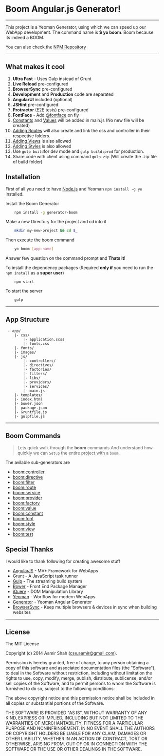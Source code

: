 Boom Angular.js Generator!
=====================

---------------

This project is a Yeoman Generator, using which we can speed up our WebApp development. The command name is **$ yo boom**. Boom because its indeed a BOOM.

You can also check the [NPM Repository](https://npmjs.org/package/generator-boom) 



----------

What makes it cool
----------

 1. **Ultra Fast** - Uses Gulp instead of Grunt
 2. **Live Reload** pre-configured
 3. **BrowserSync** pre-configured
 4. **Development** and **Production** code are separated
 5. **AngularUI** included (optional)
 6. **JSHint** pre-configured
 7. **Protractor** (E2E tests) pre-configured
 8. **FontFace** - Add [@fontface](https://github.com/aamirshah/generator-boom/blob/master/font/USAGE.md) on fly
 9. [Constants](https://github.com/aamirshah/generator-boom/blob/master/constant/USAGE.md) and [Values](https://github.com/aamirshah/generator-boom/blob/master/value/USAGE.md) will be added in main.js (No new file will be created)
 10. [Adding Routes](https://github.com/aamirshah/generator-boom/blob/master/route/USAGE.md) will also create and link the css and controller in their respective folders.
 11. [Adding Views](https://github.com/aamirshah/generator-boom/blob/master/view/USAGE.md) is also allowed
 12. [Adding Styles](https://github.com/aamirshah/generator-boom/blob/master/style/USAGE.md) is also allowed
 13. Use `gulp build`for dev mode and `gulp build:prod` for production.
 14. Share code with client using command `gulp zip` (Will create the .zip file of build folder)

<i class="icon-download"></i> Installation
---------

First of all you need to have [Node.js](http://nodejs.org/) and Yeoman `npm install -g yo` installed.

Install the Boom Generator

```sh
    npm install -g generator-boom
```

Make a new Directory for the project and cd into it

```sh
    mkdir my-new-project && cd $_
```

Then execute the boom command

```sh
    yo boom [app-name]
```

Answer few question on the command prompt and **Thats it!**

To install the dependency packages (Required **only if** you need to run the `npm install` as a **super user**)

```
    npm start
```

To start the server

```sh
    gulp
```

-----------


<i class="icon-file"></i> App Structure
---------------
```
 - app/
    |- css/
        |- application.scss
        |- fonts.css
    |- fonts/
    |- images/
    |- js/
        |- controllers/
        |- directives/
        |- factories/
        |- filters/
        |- libs/
        |- providers/
        |- services/
        |- main.js
    |- templates/
    |- index.html
    |- bower.json
    |- package.json
    |- Gruntfile.js
    |- gulpfile.js
```

----------

<i class="icon-refresh"></i> Boom Commands
---------------
>Lets quick walk through the **boom** commands.And understand how quickly we can <i class="icon-cog"></i> `Setup` the entire project with a `boom`.

The avilable sub-generators are

* [boom:controller](https://github.com/aamirshah/generator-boom/blob/master/controller/USAGE.md)
* [boom:directive](https://github.com/aamirshah/generator-boom/blob/master/directive/USAGE.md)
* [boom:filter](https://github.com/aamirshah/generator-boom/blob/master/filter/USAGE.md)
* [boom:route](https://github.com/aamirshah/generator-boom/blob/master/route/USAGE.md)
* [boom:service](https://github.com/aamirshah/generator-boom/blob/master/service/USAGE.md)
* [boom:provider](https://github.com/aamirshah/generator-boom/blob/master/provider/USAGE.md)
* [boom:factory](https://github.com/aamirshah/generator-boom/blob/master/factory/USAGE.md)
* [boom:value](https://github.com/aamirshah/generator-boom/blob/master/value/USAGE.md)
* [boom:constant](https://github.com/aamirshah/generator-boom/blob/master/constant/USAGE.md)
* [boom:font](https://github.com/aamirshah/generator-boom/blob/master/font/USAGE.md)
* [boom:style](https://github.com/aamirshah/generator-boom/blob/master/style/USAGE.md)
* [boom:view](https://github.com/aamirshah/generator-boom/blob/master/view/USAGE.md)
* [boom:test](https://github.com/aamirshah/generator-boom/blob/master/test/USAGE.md)


<i class="icon-pencil"></i> Special Thanks
---------------

I would like to thank following for creating awesome stuff

* [AngularJS](http://angularjs.org) - MV* Framework for WebApps
* [Grunt](http://gruntjs.com) - A JavaScript task runner
* [Gulp](http://gulpjs.com/) - The streaming build system
* [Bower](http://bower.io) - Front End Package Manager
* [jQuery](http://jquery.com/) - DOM Manipulation Library
* [Yeoman](http://yeoman.io/) - Worlflow for modern WebApps
* [Generator](https://github.com/yeoman/generator-angular) - Yeoman Angular Generator
* [BrowserSync](https://github.com/shakyShane/browser-sync) - Keep multiple browsers & devices in sync when building websites

-------------------


License
---------------

The MIT License

Copyright (c) 2014 Aamir Shah (cse.aamir@gmail.com).

Permission is hereby granted, free of charge, to any person obtaining a copy
of this software and associated documentation files (the "Software"), to deal
in the Software without restriction, including without limitation the rights
to use, copy, modify, merge, publish, distribute, sublicense, and/or sell
copies of the Software, and to permit persons to whom the Software is
furnished to do so, subject to the following conditions:

The above copyright notice and this permission notice shall be included in
all copies or substantial portions of the Software.

THE SOFTWARE IS PROVIDED "AS IS", WITHOUT WARRANTY OF ANY KIND, EXPRESS OR
IMPLIED, INCLUDING BUT NOT LIMITED TO THE WARRANTIES OF MERCHANTABILITY,
FITNESS FOR A PARTICULAR PURPOSE AND NONINFRINGEMENT. IN NO EVENT SHALL THE
AUTHORS OR COPYRIGHT HOLDERS BE LIABLE FOR ANY CLAIM, DAMAGES OR OTHER
LIABILITY, WHETHER IN AN ACTION OF CONTRACT, TORT OR OTHERWISE, ARISING FROM,
OUT OF OR IN CONNECTION WITH THE SOFTWARE OR THE USE OR OTHER DEALINGS IN
THE SOFTWARE.

